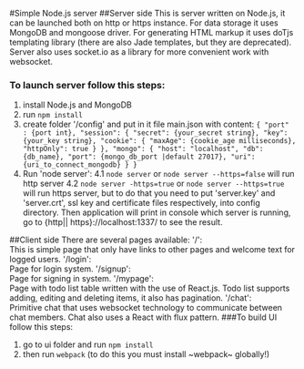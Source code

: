 #Simple Node.js server
##Server side
This is server written on Node.js, it can be launched both on http or https instance.
For data storage it uses MongoDB and mongoose driver.
For generating HTML markup it uses doTjs templating library (there are also Jade templates, but they are deprecated).
Server also uses socket.io as a library for more convenient work with websocket.
### To launch server follow this steps:
  1. install Node.js and MongoDB
  2. run `npm install`
  3. create folder '/config' and put in it file main.json with content:
    `{
      "port" : {port int},
      "session": {
        "secret": {your_secret string},
        "key": {your_key string},
        "cookie": {
          "maxAge": {cookie_age milliseconds},
          "httpOnly": true
        }
      },
    "mongo": {
      "host": "localhost",
      "db": {db_name},
      "port": {mongo_db_port |default 27017},
      "uri": {uri_to_connect_mongodb}
    }
  }`
  4. Run 'node server':
    4.1 `node server` or `node server --https=false` will run http server
    4.2 `node server -https=true` or `node server --https=true` will run https server, but to do that you need to put 'server.key' and 'server.crt', ssl key and certificate files respectively, into config directory.
    Then application will print in console which server is running, go to {http|| https}://localhost:1337/ to see the result.

##Client side
There are several pages available:
'/':</br>
  This is simple page that only have links to other pages and welcome text for logged users.
'/login':</br>
  Page for login  system.
'/signup':</br>
  Page for signing in system.
'/mypage':</br>
  Page with todo list table written with the use of React.js. Todo list supports adding, editing and deleting items, it also has pagination.
'/chat':</br>
  Primitive chat that uses websocket technology to communicate between chat members. Chat also uses a React with flux pattern.
###To build UI follow this steps:
  1. go to ui folder and run `npm install` 
  2. then run `webpack` (to do this you must install ~webpack~ globally!)
